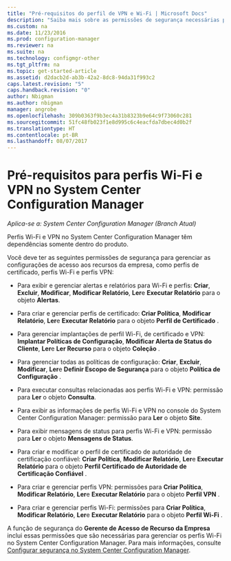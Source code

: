 ```yaml
---
title: "Pré-requisitos do perfil de VPN e Wi-Fi | Microsoft Docs"
description: "Saiba mais sobre as permissões de segurança necessárias para gerenciar perfis de certificado, Wi-Fi e VPN no System Center Configuration Manager."
ms.custom: na
ms.date: 11/23/2016
ms.prod: configuration-manager
ms.reviewer: na
ms.suite: na
ms.technology: configmgr-other
ms.tgt_pltfrm: na
ms.topic: get-started-article
ms.assetid: d2dacb2d-ab3b-42a2-8dc8-94da31f993c2
caps.latest.revision: "5"
caps.handback.revision: "0"
author: Nbigman
ms.author: nbigman
manager: angrobe
ms.openlocfilehash: 309b0363f9b3ec4a31b8323b9e64c9f73060c281
ms.sourcegitcommit: 51fc48fb023f1e8d995c6c4eacfda7dbec4d0b2f
ms.translationtype: HT
ms.contentlocale: pt-BR
ms.lasthandoff: 08/07/2017
---
```

# <a name="prerequisites-for-wi-fi-and-vpn-profiles-in-system-center-configuration-manager"></a>Pré-requisitos para perfis Wi-Fi e VPN no System Center Configuration Manager

*Aplica-se a: System Center Configuration Manager (Branch Atual)*

Perfis Wi-Fi e VPN no System Center Configuration Manager têm dependências somente dentro do produto.  

 Você deve ter as seguintes permissões de segurança para gerenciar as configurações de acesso aos recursos da empresa, como perfis de certificado, perfis Wi-Fi e perfis VPN:  

-   Para exibir e gerenciar alertas e relatórios para Wi-Fi e perfis: **Criar**, **Excluir**, **Modificar**, **Modificar Relatório**, **Ler**e **Executar Relatório** para o objeto **Alertas**.  

-   Para criar e gerenciar perfis de certificado: **Criar Política**, **Modificar Relatório**, **Ler**e **Executar Relatório** para o objeto **Perfil de Certificado** .  

-   Para gerenciar implantações de perfil Wi-Fi, de certificado e VPN: **Implantar Políticas de Configuração**, **Modificar Alerta de Status do Cliente**, **Ler**e **Ler Recurso** para o objeto **Coleção** .  

-   Para gerenciar todas as políticas de configuração: **Criar**, **Excluir**, **Modificar**, **Ler**e **Definir Escopo de Segurança** para o objeto **Política de Configuração** .  

-   Para executar consultas relacionadas aos perfis Wi-Fi e VPN: permissão para **Ler** o objeto **Consulta**.  

-   Para exibir as informações de perfis Wi-Fi e VPN no console do System Center Configuration Manager: permissão para **Ler** o objeto **Site**.  

-   Para exibir mensagens de status para perfis Wi-Fi e VPN: permissão para **Ler** o objeto **Mensagens de Status**.  

-   Para criar e modificar o perfil de certificado de autoridade de certificação confiável: **Criar Política**, **Modificar Relatório**, **Ler**e **Executar Relatório** para o objeto **Perfil Certificado de Autoridade de Certificação Confiável** .  

-   Para criar e gerenciar perfis VPN: permissões para **Criar Política**, **Modificar Relatório**, **Ler**e **Executar Relatório** para o objeto **Perfil VPN** .  

-   Para criar e gerenciar perfis Wi-Fi: permissões para **Criar Política**, **Modificar Relatório**, **Ler**e **Executar Relatório** para o objeto **Perfil Wi-Fi** .  

 A função de segurança do **Gerente de Acesso de Recurso da Empresa** inclui essas permissões que são necessárias para gerenciar os perfis Wi-Fi no System Center Configuration Manager. Para mais informações, consulte [Configurar segurança no System Center Configuration Manager](../../core/plan-design/security/configure-security.md).
